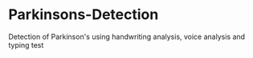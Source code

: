 # Parkinsons-Detection
Detection of Parkinson's using handwriting analysis, voice analysis and typing test
